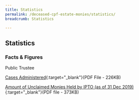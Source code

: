 ```yaml
---
title: Statistics
permalink: /deceased-cpf-estate-monies/statistics/
breadcrumb: Statistics

---
```



Statistics
---

### **Facts & Figures**

Public Trustee

[Cases Administered](/files/TrustCasesAdministeredMay2021.pdf){:target="_blank"}(PDF File - 226KB)

[Amount of Unclaimed Monies Held by IPTO (as of 31 Dec 2019)](/files/IPTOUnclaimedMonies_31Dec2019.pdf){:target="_blank"}(PDF file - 373KB)

